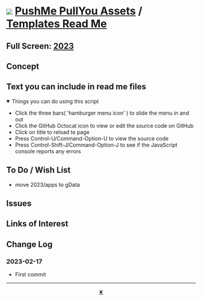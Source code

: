 # [![](https://pushme-pullyou.github.io/2023/svg/octicon.svg )](https://github.com/pushme-pullyou/2023/ "Source code on GitHub" ) [PushMe PullYou Assets]( https://pushme-pullyou.github.io/2023/ "Home page" ) / [Templates Read Me]( https://github.com/pushme-pullyou/2023/tree/main/templates/ "2023-01-22" )

<!--@@@
<div class=iframe-resize ><iframe src=https:/theo-armour.github.io/2023/ height=100% width=100% ></iframe></div>
_"2023 Read Me" in a resizable window_
@@@-->

## Full Screen: [2023]( https:/theo-armour.github.io/2023/ )


## Concept


## Text you can include in read me files

<details open >

<summary> Things you can do using this script</summary>

* Click the three bars( 'hamburger menu icon' ) to slide the menu in and out
* Click the GitHub Octocat icon to view or edit the source code on GitHub
* Click on title to reload te page
* Press Control-U/Command-Option-U to view the source code
* Press Control-Shift-J/Command-Option-J to see if the JavaScript console reports any errors

</details>

## To Do / Wish List

* move 2023/apps to gData

## Issues


## Links of Interest


## Change Log


### 2023-02-17

* First commit


***

<center title="Hello! Click me to go up to the top" ><a class=aDingbat href=javascript:window.scrollTo(0,0);> ❦ </a></center>
